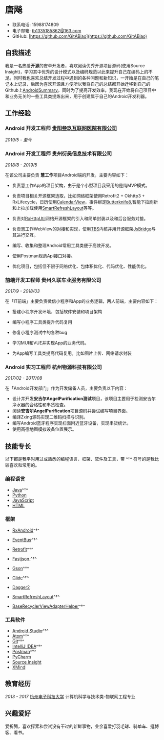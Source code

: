 # 唐飚
- 联系电话: 15988174809
- 电子邮箱: [tb1335185862@163.com](tb1335185862@163.com)
- GitHub: [https://github.com/GitABiao](https://github.com/GitABiao)


## 自我描述

我是一名热爱**开源**的安卓开发者，喜欢阅读优秀开源项目源码(使用Source Insight)，学习其中优秀的设计模式以及编码规范以此来提升自己在编码上的不足。同时我也喜欢总结开发过程中遇到的各种问题和新知识，一开始是在自己的笔记本上记录，后因为喜欢开源且方便所以我将自己的总结都开始迁移到自己的Github上[AndroidSummary](https://github.com/GitABiao/AndroidSummary)。同时为了提高开发效率，我现在开始将自己项目中和业务无关的一些工具类提炼出来，用于创建属于自己的Android开发利器。


## 工作经验
### **Android 开发工程师** [贵阳叁玖互联网医院有限公司](https://baike.baidu.com/item/%E8%B4%B5%E9%98%B3%E5%8F%81%E7%8E%96%E4%BA%92%E8%81%94%E7%BD%91%E5%8C%BB%E9%99%A2%E6%9C%89%E9%99%90%E5%85%AC%E5%8F%B8/19822560?fr=aladdin)

*2019/5 - 至今*

### **Android 开发工程师** 贵州衍昊信息技术有限公司

*2018/8 - 2019/5*

在该公司主要负责 **慧工作**项目Android端的开发，主要内容如下：

* 负责慧工作App的项目架构，由于是个小型项目我采用的是纯MVP模式。

* 负责项目相关开源框架选取，比如网络框架使用Retrofit2 + Okhttp3 + RxLifecycle，日历使用[CalendarView](https://github.com/huanghaibin-dev/CalendarView)，事件绑定[Butterknife8](https://github.com/JakeWharton/butterknife),智能下拉刷新和上拉加载使用[SmartRefreshLayout](https://github.com/scwang90/SmartRefreshLayout)等等。

* 负责对[RxHttpUtil](https://github.com/lygttpod/RxHttpUtils)网络开源框架的引入和简单封装以及和后台服务对接。

* 负责慧工作WebView的对接和实现，使用[TBS](https://x5.tencent.com/tbs/index.html)内核并用开源框架[JsBridge](https://github.com/lzyzsd/JsBridge)与其进行交互。

* 编写、收集和整理Android常用工具类便于高效开发。

* 使用Postman规范Api接口对接。

*  优化项目，包括但不限于网络优化、包体积优化、代码优化、性能优化。


### **前端开发工程师** 贵州久联车业服务有限公司

*2017/9 - 2018/03*

在「IT前端」主要负责微信小程序和App的业务逻辑，两人前端，主要内容如下：

* 搭建小程序开发环境，包括软件安装和项目架构

* 编写小程序工具类提升代码复用

* 修复小程序测试中的各种bug

* 学习MUI和VUE并实现App的业务代码。

* 为App编写工具类提高代码复用，比如图片上传、网络请求封装


###  **Android 实习工程师** 杭州物源科技有限公司

*2017/02 - 2017/08*

在「Android开发部门」作为开发储备人员，主要负责以下内容：
* 设计并开发**安吉尔AngelPurification测试**项目，该项目主要用于检测安吉尔净水器的合格性和串货检查。
* 阅读**安吉尔AngelPurification**项目源码并尝试编写项目界面。
* 编译Zxing源码实现二维码扫描与识别。
* 编写Android蓝牙程序实现扫面附近蓝牙设备，实现串货统计。
* 使用高德地图模拟设备位置展示。

## 技能专长

以下都是我平时用过或熟悉的编程语言、框架、软件及工具，带 ^†^ 符号的是我比较喜欢和常用的。

### 编程语言

- [Java](https://www.java.com)^†^
- [Python](https://www.python.org)
- [JavaScript](https://www.javascript.com)
- [HTML](https://www.w3.org/html)


### 框架

- [RxAndroid](https://github.com/ReactiveX/RxAndroid)^†^
- [EventBus](https://github.com/greenrobot/EventBus)^†^
- [Retrofit](https://github.com/square/retrofit)^†^
- [Fastjson
](https://github.com/alibaba/fastjson)^†^
- [Gson](https://github.com/google/gson)^†^

- [Glide](https://github.com/bumptech/glide)^†^
- [Dagger2](https://github.com/google/dagger)
- [SmartRefreshLayout](https://github.com/scwang90/SmartRefreshLayout)^†^
- [BaseRecyclerViewAdapterHelper](https://github.com/CymChad/BaseRecyclerViewAdapterHelper)^†^
### 工具软件

- [Android Studio](https://developer.android.com/studio/index.html?hl=zh-cn)^†^
- [Atom](https://atom.io)^†^
- [Git](https://git-scm.com)^†^
- [IntelliJ IDEA](https://www.jetbrains.com/idea)^†^
- [Postman](https://www.getpostman.com)^†^
- [PyCharm](https://www.jetbrains.com/pycharm)
- [Source Insight](https://www.sourceinsight.com/)
- [XMind](https://www.xmind.cn)


## 教育经历

*2013 - 2017* [杭州电子科技大学](http://www.hdu.edu.cn/) 计算机科学与技术类-物联网工程专业


## 兴趣爱好

爱折腾，喜欢探索和尝试没有干过的新鲜事物，业余喜爱打羽毛球、骑单车、逛博客、看书。

